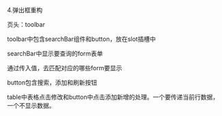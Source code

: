 



4.弹出框重构

页头：toolbar

toolbar中包含searchBar组件和button，放在slot插槽中

searchBar中显示要查询的form表单

通过传入值，去匹配对应的哪些form要显示

button包含搜索，添加和刷新按钮



table中表格点击修改和button中点击添加新增的处理。一个要传递当前行数据，一个不显示数据。